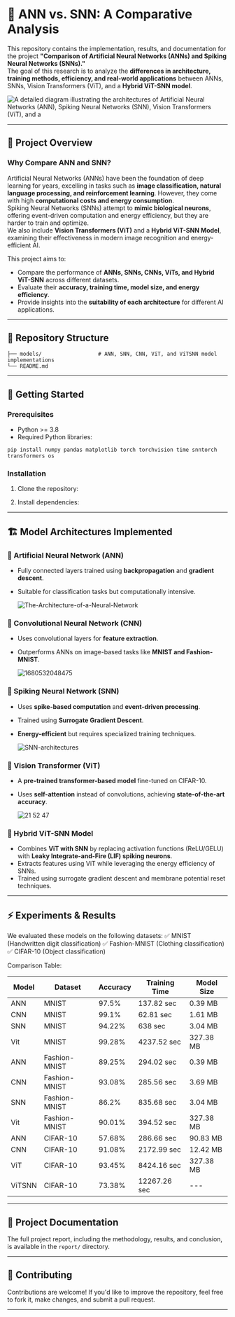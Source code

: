 # 🔬 ANN vs. SNN: A Comparative Analysis  

This repository contains the implementation, results, and documentation for the project **"Comparison of Artificial Neural Networks (ANNs) and Spiking Neural Networks (SNNs)."**\
The goal of this research is to analyze the **differences in architecture, training methods, efficiency, and real-world applications** between ANNs, SNNs, Vision Transformers (ViT), and a **Hybrid ViT-SNN model**.

![A detailed diagram illustrating the architectures of Artificial Neural Networks (ANN), Spiking Neural Networks (SNN), Vision Transformers (ViT), and a](https://github.com/user-attachments/assets/6c8441fc-ae7e-41a0-ae79-b72ff307d75e)

---

## 📌 Project Overview  

### Why Compare ANN and SNN?
Artificial Neural Networks (ANNs) have been the foundation of deep learning for years, excelling in tasks such as **image classification, natural language processing, and reinforcement learning**. However, they come with high **computational costs and energy consumption**.\
Spiking Neural Networks (SNNs) attempt to **mimic biological neurons**, offering event-driven computation and energy efficiency, but they are harder to train and optimize.\
We also include **Vision Transformers (ViT)** and a **Hybrid ViT-SNN Model**, examining their effectiveness in modern image recognition and energy-efficient AI.

This project aims to:

- Compare the performance of **ANNs, SNNs, CNNs, ViTs, and Hybrid ViT-SNN** across different datasets.
- Evaluate their **accuracy, training time, model size, and energy efficiency**.
- Provide insights into the **suitability of each architecture** for different AI applications.

---

## 📁 Repository Structure  

```plaintext
├── models/                  # ANN, SNN, CNN, ViT, and ViTSNN model implementations
└── README.md
```
---

## 🚀 Getting Started

### Prerequisites
- Python >= 3.8
- Required Python libraries:
```plaintext
pip install numpy pandas matplotlib torch torchvision time snntorch transformers os
```



### Installation
1. Clone the repository:



2. Install dependencies:



---

## 🏗 Model Architectures Implemented

### 🔹 Artificial Neural Network (ANN)

- Fully connected layers trained using **backpropagation** and **gradient descent**.
- Suitable for classification tasks but computationally intensive.

  ![The-Architecture-of-a-Neural-Network](https://github.com/user-attachments/assets/5fe0ac4c-299f-4619-91c8-067167c49c61)


### 🔹 Convolutional Neural Network (CNN)

- Uses convolutional layers for **feature extraction**.
- Outperforms ANNs on image-based tasks like **MNIST and Fashion-MNIST**.

  ![1680532048475](https://github.com/user-attachments/assets/990efd62-ec5b-477c-9b9b-fe4b31b864cd)


### 🔹 Spiking Neural Network (SNN)

- Uses **spike-based computation** and **event-driven processing**.
- Trained using **Surrogate Gradient Descent**.
- **Energy-efficient** but requires specialized training techniques.

  ![SNN-architectures](https://github.com/user-attachments/assets/53df3b57-b481-4464-9f99-466496824736)


### 🔹 Vision Transformer (ViT)

- A **pre-trained transformer-based model** fine-tuned on CIFAR-10.
- Uses **self-attention** instead of convolutions, achieving **state-of-the-art accuracy**.

  ![ 21 52 47](https://github.com/user-attachments/assets/a5c943b3-7bb7-4093-947a-a7c4fb10ce1b)


### 🔹 Hybrid ViT-SNN Model

- Combines **ViT with SNN** by replacing activation functions (ReLU/GELU) with **Leaky Integrate-and-Fire (LIF) spiking neurons**.
- Extracts features using ViT while leveraging the energy efficiency of SNNs.
- Trained using surrogate gradient descent and membrane potential reset techniques.

---

## ⚡ Experiments & Results
We evaluated these models on the following datasets:
✅ MNIST (Handwritten digit classification)
✅ Fashion-MNIST (Clothing classification)
✅ CIFAR-10 (Object classification)

Comparison Table:

| Model  | Dataset         | Accuracy | Training Time | Model Size |
|--------|---------------|----------|--------------|------------|
| ANN    | MNIST         | 97.5%    | 137.82 sec  | 0.39 MB    |
| CNN    | MNIST         | 99.1%    | 62.81 sec   | 1.61 MB    |
| SNN    | MNIST         | 94.22%   | 638 sec     | 3.04 MB    |
| Vit    | MNIST         | 99.28%   | 4237.52 sec | 327.38 MB  |
| ANN    | Fashion-MNIST | 89.25%   | 294.02 sec  | 0.39 MB    |
| CNN    | Fashion-MNIST | 93.08%   | 285.56 sec  | 3.69 MB    |
| SNN    | Fashion-MNIST | 86.2%    | 835.68 sec  | 3.04 MB    |
| Vit    | Fashion-MNIST | 90.01%   | 394.52  sec | 327.38 MB  |
| ANN    | CIFAR-10      | 57.68%   | 286.66 sec  | 90.83 MB   |
| CNN    | CIFAR-10      | 91.08%   | 2172.99 sec  | 12.42 MB  |
| ViT    | CIFAR-10      | 93.45%   | 8424.16 sec | 327.38 MB  |
| ViTSNN | CIFAR-10      | 73.38%   | 12267.26 sec| ---   |


---

## 📜 Project Documentation
The full project report, including the methodology, results, and conclusion, is available in the `report/` directory.

---

## 🤝 Contributing
Contributions are welcome! If you'd like to improve the repository, feel free to fork it, make changes, and submit a pull request.

---



